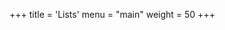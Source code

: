 +++
title = 'Lists'
menu = "main"
weight = 50
+++

<!-- - [Open Source Projects List](/lists/open-source-list/) -->